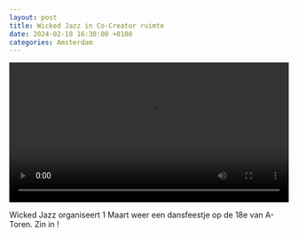 ```yaml
---
layout: post
title: Wicked Jazz in Co-Creator ruimte
date: 2024-02-18 16:30:00 +0100
categories: Amsterdam
---
```


<video style="width:100%" controls>
 <source src="/assets/video/cook_brimful.mp4">videotag not supported
 </video>

Wicked Jazz organiseert 1 Maart weer een dansfeestje op de 18e van A-Toren. Zin in !
